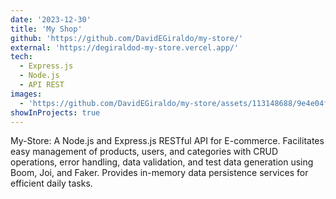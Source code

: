 ```yaml
---
date: '2023-12-30'
title: 'My Shop'
github: 'https://github.com/DavidEGiraldo/my-store/'
external: 'https://degiraldod-my-store.vercel.app/'
tech:
  - Express.js
  - Node.js
  - API REST
images:
  - 'https://github.com/DavidEGiraldo/my-store/assets/113148688/9e4e04f0-bd2f-4e7b-a52f-9461ffb07246'
showInProjects: true
---
```

My-Store: A Node.js and Express.js RESTful API for E-commerce. Facilitates easy management of products, users, and categories with CRUD operations, error handling, data validation, and test data generation using Boom, Joi, and Faker. Provides in-memory data persistence services for efficient daily tasks.